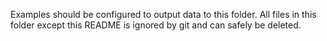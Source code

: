 Examples should be configured to output data to this folder. All files in this folder except this README is ignored by git
and can safely be deleted.
